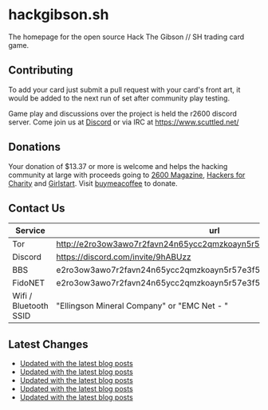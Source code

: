 # hackgibson.sh
The homepage for the open source Hack The Gibson // SH trading card game.


## Contributing

To add your card just submit a pull request with your card's front art, it would be added to the next run of set after community play testing.

Game play and discussions over the project is held the r2600 discord server. Come join us at [Discord](https://discord.com/invite/9hABUzz) or via IRC at https://www.scuttled.net/


## Donations

Your donation of $13.37 or more is welcome and helps the hacking community at large with proceeds going to [2600 Magazine](https://2600.com/), [Hackers for Charity](https://hackersforcharity.org) and [Girlstart](https://girlstart.org).  Visit [buymeacoffee](https://www.buymeacoffee.com/hackgibson.sh) to donate.


## Contact Us

Service | url
-|-
Tor | http://e2ro3ow3awo7r2favn24n65ycc2qmzkoayn5r57e3f56nvjwdcgg32ad.onion
Discord | https://discord.com/invite/9hABUzz
BBS | e2ro3ow3awo7r2favn24n65ycc2qmzkoayn5r57e3f56nvjwdcgg32ad.onion:23
FidoNET | e2ro3ow3awo7r2favn24n65ycc2qmzkoayn5r57e3f56nvjwdcgg32ad.onion:24554
Wifi / Bluetooth SSID | "Ellingson Mineral Company" or "EMC Net - <fidonet address>"

## Latest Changes
<!-- BLOG-POST-LIST:START -->
- [Updated with the latest blog posts](https://github.com/DFW2600/hackgibson.sh/commit/369e8e4fa0d0ab5869ee8739099485aacea25f98)
- [Updated with the latest blog posts](https://github.com/DFW2600/hackgibson.sh/commit/db46f1496e3fd80507a943caf8cba64fe29e82ae)
- [Updated with the latest blog posts](https://github.com/DFW2600/hackgibson.sh/commit/e77a36af37d609e27e9547e4f7f6db9295e03991)
- [Updated with the latest blog posts](https://github.com/DFW2600/hackgibson.sh/commit/56f7b0d78a89d44de176deac12e996221be1ef1b)
- [Updated with the latest blog posts](https://github.com/DFW2600/hackgibson.sh/commit/e244c81ab83985e50e3c7851bf122111dbae613a)
<!-- BLOG-POST-LIST:END -->
